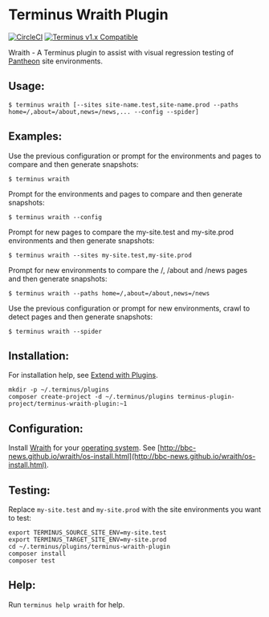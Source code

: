 # Terminus Wraith Plugin

[![CircleCI](https://circleci.com/gh/terminus-plugin-project/terminus-wraith-plugin.svg?style=shield)](https://circleci.com/gh/terminus-plugin-project/terminus-wraith-plugin)
[![Terminus v1.x Compatible](https://img.shields.io/badge/terminus-v1.x-green.svg)](https://github.com/terminus-plugin-project/terminus-wraith-plugin/tree/1.x)

Wraith - A Terminus plugin to assist with visual regression testing of [Pantheon](https://pantheon.io/) site environments.

## Usage:
```
$ terminus wraith [--sites site-name.test,site-name.prod --paths home=/,about=/about,news=/news,... --config --spider]
```

## Examples:
Use the previous configuration or prompt for the environments and pages to compare and then generate snapshots:
```
$ terminus wraith
```
Prompt for the environments and pages to compare and then generate snapshots:
```
$ terminus wraith --config
```
Prompt for new pages to compare the my-site.test and my-site.prod environments and then generate snapshots:
```
$ terminus wraith --sites my-site.test,my-site.prod
```
Prompt for new environments to compare the /, /about and /news pages and then generate snapshots:
```
$ terminus wraith --paths home=/,about=/about,news=/news
```
Use the previous configuration or prompt for new environments, crawl to detect pages and then generate snapshots:
```
$ terminus wraith --spider
```

## Installation:

For installation help, see [Extend with Plugins](https://pantheon.io/docs/terminus/plugins/).

```
mkdir -p ~/.terminus/plugins
composer create-project -d ~/.terminus/plugins terminus-plugin-project/terminus-wraith-plugin:~1
```

## Configuration:

Install [Wraith](http://bbc-news.github.io/wraith/) for your [operating system](http://bbc-news.github.io/wraith/os-install.html).  See [http://bbc-news.github.io/wraith/os-install.html](http://bbc-news.github.io/wraith/os-install.html).

## Testing:

Replace `my-site.test` and `my-site.prod` with the site environments you want to test:
```
export TERMINUS_SOURCE_SITE_ENV=my-site.test
export TERMINUS_TARGET_SITE_ENV=my-site.prod
cd ~/.terminus/plugins/terminus-wraith-plugin
composer install
composer test
```

## Help:
Run `terminus help wraith` for help.
